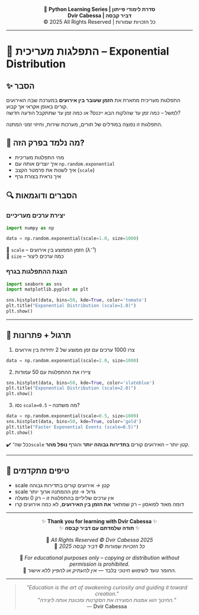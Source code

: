 <!-- DC_HEADER_START -->
<div align="center">

🐍 **Python Learning Series | סדרת לימודי פייתון**  
**Dvir Cabessa | דביר קבסה**  
© 2025 All Rights Reserved | כל הזכויות שמורות

</div>

---
<!-- DC_HEADER_END -->

# 📘 התפלגות מעריכית – Exponential Distribution

## ✨ הסבר

התפלגות מעריכית מתארת את **הזמן שעובר בין אירועים** במערכת שבה האירועים קורים באופן אקראי אך קבוע.  
למשל – כמה זמן עד שהלקוח הבא ייכנס? או כמה זמן עד שתתקבל הודעה חדשה?

התפלגות זו נפוצה במודלים של תורים, מערכות שירות, וחיזוי זמני המתנה.

## 🧠 מה נלמד בפרק הזה?
- מהי התפלגות מעריכית
- איך יוצרים אותה עם `np.random.exponential`
- איך לשנות את פרמטר הקצב (`scale`)
- איך נראית בצורת גרף

## 🔍 הסברים ודוגמאות

### יצירת ערכים מעריכיים
```python
import numpy as np

data = np.random.exponential(scale=1.0, size=1000)
```

🔸 `scale` – הזמן הממוצע בין אירועים (λ⁻¹)  
🔸 `size` – כמה ערכים ליצור

### הצגת ההתפלגות בגרף
```python
import seaborn as sns
import matplotlib.pyplot as plt

sns.histplot(data, bins=50, kde=True, color='tomato')
plt.title("Exponential Distribution (scale=1.0)")
plt.show()
```

---

## 🧪 תרגול + פתרונות

1. צרו 1000 ערכים עם זמן ממוצע של 2 יחידות בין אירועים
```python
data = np.random.exponential(scale=2.0, size=1000)
```

2. ציירו את ההתפלגות עם 50 עמודות
```python
sns.histplot(data, bins=50, kde=True, color='slateblue')
plt.title("Exponential Distribution (scale=2.0)")
plt.show()
```

3. נסו `scale=0.5` – מה משתנה?
```python
data = np.random.exponential(scale=0.5, size=1000)
sns.histplot(data, bins=50, kde=True, color='gold')
plt.title("Faster Exponential Events (scale=0.5)")
plt.show()
```
✔️ ככל שה־`scale` קטן יותר – האירועים קורים **בתדירות גבוהה יותר** והגרף **נופל מהר**.

---

## 💬 טיפים מתקדמים

* scale קטן → אירועים קורים בתדירות גבוהה  
* scale גדול → זמן ההמתנה ארוך יותר  
* אין ערכים שליליים בהתפלגות זו – רק 0 ומעלה  
* דומה מאוד לפואסון – רק שמתאר **את הזמן בין האירועים**, לא כמה אירועים קרו

<!-- DC_FOOTER_START -->
---

<div align="center">

✨ **Thank you for learning with Dvir Cabessa** ✨  
✨ **תודה שלמדתם עם דביר קבסה** ✨  

📘 *All Rights Reserved © Dvir Cabessa 2025*  
📘 *כל הזכויות שמורות © דביר קבסה 2025*  

🔗 *For educational purposes only – copying or distribution without permission is prohibited.*  
🔗 *החומר נועד לשימוש חינוכי בלבד — אין להעתיק או להפיץ ללא אישור.*

---

> _"Education is the art of awakening curiosity and guiding it toward creation."_  
> _"החינוך הוא אמנות המעירה את הסקרנות ומכוונת אותה ליצירה."_  
> — **Dvir Cabessa**

</div>
<!-- DC_FOOTER_END -->

